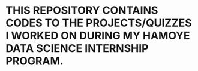 # THIS REPOSITORY CONTAINS CODES TO THE PROJECTS/QUIZZES I WORKED ON DURING MY HAMOYE DATA SCIENCE INTERNSHIP PROGRAM.
